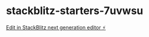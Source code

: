 # stackblitz-starters-7uvwsu

[Edit in StackBlitz next generation editor ⚡️](https://stackblitz.com/~/github.com/ittps-pro/stackblitz-starters-7uvwsu)